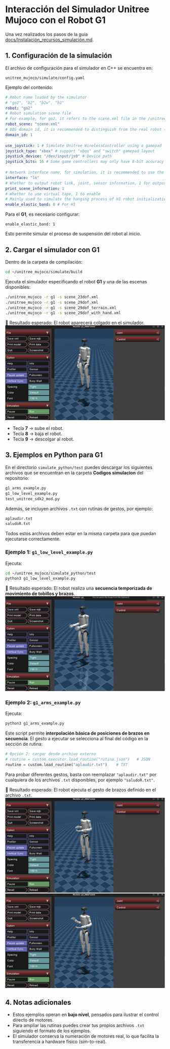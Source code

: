 # Interacción del Simulador Unitree Mujoco con el Robot G1

Una vez realizados los pasos de la guía [docs/Instalación_recursos_simulación.md](docs/Instalación_recursos_simulación.md).

## 1. Configuración de la simulación

El archivo de configuración para el simulador en C++ se encuentra en:

```
unitree_mujoco/simulate/config.yaml
```

Ejemplo del contenido:

```yaml
# Robot name loaded by the simulator
# "go2", "b2", "b2w", "h1"
robot: "go2"
# Robot simulation scene file
# For example, for go2, it refers to the scene.xml file in the /unitree_robots/go2/ folder
robot_scene: "scene.xml"
# DDS domain id, it is recommended to distinguish from the real robot (default is 0 on the real robot)
domain_id: 1

use_joystick: 1 # Simulate Unitree WirelessController using a gamepad
joystick_type: "xbox" # support "xbox" and "switch" gamepad layout
joystick_device: "/dev/input/js0" # Device path
joystick_bits: 16 # Some game controllers may only have 8-bit accuracy

# Network interface name, for simulation, it is recommended to use the local loopback "lo"
interface: "lo"
# Whether to output robot link, joint, sensor information, 1 for output
print_scene_information: 1
# Whether to use virtual tape, 1 to enable
# Mainly used to simulate the hanging process of H1 robot initialization
enable_elastic_band: 0 # For H1
```

Para el ​**G1**​, es necesario configurar:

```
enable_elastic_band: 1
```

Esto permite simular el proceso de suspensión del robot al inicio.

## 2. Cargar el simulador con G1

Dentro de la carpeta de compilación:

```bash
cd ~/unitree_mujoco/simulate/build
```

Ejecuta el simulador especificando el robot **G1** y una de las escenas disponibles:

```bash
./unitree_mujoco -r g1 -s scene_23dof.xml
./unitree_mujoco -r g1 -s scene_29dof.xml
./unitree_mujoco -r g1 -s scene_29dof_terrain.xml
./unitree_mujoco -r g1 -s scene_29dof_with_hand.xml
```

📌 Resultado esperado: El robot aparecerá colgado en el simulador.
![1759168040102](images/Simulacion_G1_Mujoco/1759168040102.png)

* Tecla **7** → sube el robot.
* Tecla **8** → baja el robot.
* Tecla **9** → descolgar al robot.

## 3. Ejemplos en Python para G1

En el directorio `simulate_python/test` puedes descargar los siguientes archivos que se encuentran en la carpeta **Codigos simulacion** del repositorio:

```bash
g1_arms_example.py
g1_low_level_example.py
test_unitree_sdk2_mod.py
```

Además, se incluyen archivos `.txt` con rutinas de gestos, por ejemplo:

```txt
aplaudir.txt
saludoR.txt
```

Todos estos archivos deben estar en la misma carpeta para que puedan ejecutarse correctamente.

### Ejemplo 1: `g1_low_level_example.py`

Ejecuta:

```bash
cd ~/unitree_mujoco/simulate_python/test
python3 g1_low_level_example.py
```

📌 Resultado esperado:
El robot realiza una ​**secuencia temporizada de movimiento de tobillos y brazos**​.
![1759167980800](images/Simulacion_G1_Mujoco/1759167980800.png)


### Ejemplo 2: `g1_arms_example.py`

Ejecuta:

```bash
python3 g1_arms_example.py
```

Este script permite ​**interpolación básica de posiciones de brazos en secuencia**​.
El gesto a ejecutar se selecciona al final del código en la sección de rutina:

```python
# Opción 2: cargar desde archivo externo
# routine = custom.executor.load_routine("rutina.json")   # JSON
routine = custom.load_routine("aplaudir.txt")    # TXT
```

Para probar diferentes gestos, basta con reemplazar `"aplaudir.txt"` por cualquiera de los archivos `.txt` disponibles, por ejemplo `"saludoR.txt"`.

📌 Resultado esperado:
El robot ejecuta el gesto de brazos definido en el archivo `.txt`.
![1759168104008](images/Simulacion_G1_Mujoco/1759168104008.png)
![1759168133309](images/Simulacion_G1_Mujoco/1759168133309.png)

## 4. Notas adicionales

* Estos ejemplos operan en ​**bajo nivel**​, pensados para ilustrar el control directo de motores.
* Para ampliar las rutinas puedes crear tus propios archivos `.txt` siguiendo el formato de los ejemplos.
* El simulador conserva la numeración de motores real, lo que facilita la transferencia a hardware físico (sim-to-real).

